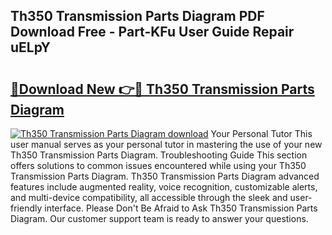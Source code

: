 ## Th350 Transmission Parts Diagram PDF Download Free - Part-KFu User Guide Repair uELpY

# <h2><a href="http://dftilku.blite.top/?on=Th350+Transmission+Parts+Diagram">🔗Download New 👉🔴 Th350 Transmission Parts Diagram</a></h2>

[![Th350 Transmission Parts Diagram download](https://i.imgur.com/lujVjoI.png)](http://dftilku.blite.top/?on=Th350+Transmission+Parts+Diagram)
Your Personal Tutor This user manual serves as your personal tutor in mastering the use of your new Th350 Transmission Parts Diagram. Troubleshooting Guide This section offers solutions to common issues encountered while using your Th350 Transmission Parts Diagram. Th350 Transmission Parts Diagram advanced features include augmented reality, voice recognition, customizable alerts, and multi-device compatibility, all accessible through the sleek and user-friendly interface. Please Don't Be Afraid to Ask Th350 Transmission Parts Diagram. Our customer support team is ready to answer your questions.

